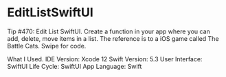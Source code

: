 # EditListSwiftUI

Tip #470: Edit List SwiftUI. Create a function in your app where you can add, delete, move items in a list. The reference is to a iOS game called The Battle Cats. Swipe for code.

What I Used.
IDE Version: Xcode 12
Swift Version: 5.3
User Interface: SwiftUI
Life Cycle: SwiftUI App
Language: Swift
